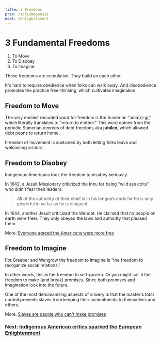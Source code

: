 ```yaml
---
title: 3 Freedoms
prev: /schismogensis
next: /enlightenment
---
```


# 3 Fundamental Freedoms

1. To Move
2. To Disobey
3. To Imagine

These freedoms are cumulative.
They build on each other.

It's hard to require obedience when folks can walk away.
And disobedience promotes the practice free-thinking, which cultivates imagination.

## Freedom to Move

The very earliest recorded word for freedom is the Sumerian "ama(r)-gi," which literally translates to "return to mother."
This word comes from the periodic Sumerian decrees of debt freedom, aka **jubilee**, which allowed debt peons to return home.

Freedom of movement is sustained by both letting folks leave and welcoming visitors.

## Freedom to Disobey

Indigenous Americans took the freedom to disobey seriously.

In 1642, a Jesuit Missionary criticized the Innu for being “wild ass colts” who didn’t fear their leaders:

> All of the authority of their chief is in his tongue’s ends for he is only powerful in so far as he is eloquent.

In 1644, another Jesuit criticized the Wendat.
He claimed that no people on earth were freer.
They only obeyed the laws and authority that pleased them.

More: [Everyone agreed the Americans were more free](/indigenous-critique#more-free)

## Freedom to Imagine

For Graeber and Wengrow the freedom to imagine is "the freedom to reorganize social relations."

In other words, this is the freedom to self-govern.
Or you might call it the freedom to make (and break) promises.
Since both promises and imagination look into the future.

One of the most dehumanizing aspects of slavery is that the master's total control prevents slaves from keeping their commitments to themselves and others.

More: [Slaves are people who can't make promises](/slavery)

### Next: [Indigenous American critics sparked the European Enlightenment](/enlightenment)
